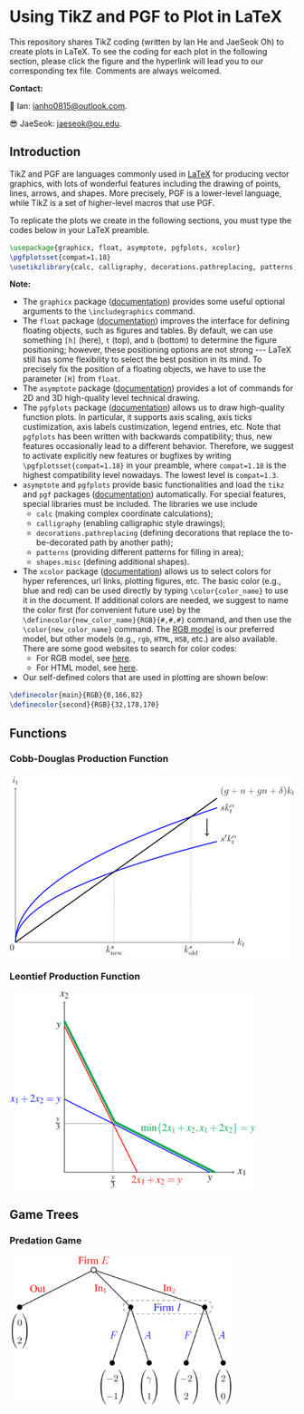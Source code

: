 # Using TikZ and PGF to Plot in LaTeX
This repository shares TikZ coding (written by Ian He and JaeSeok Oh) to create plots in LaTeX. To see the coding for each plot in the following section, please click the figure and the hyperlink will lead you to our corresponding tex file. Comments are always welcomed.

**Contact:**

:disguised_face: Ian: ianho0815@outlook.com.
  
:sunglasses: JaeSeok: jaeseok@ou.edu.

## Introduction
TikZ and PGF are languages commonly used in [LaTeX](https://www.latex-project.org/) for producing vector graphics, with lots of wonderful features including the drawing of points, lines, arrows, and shapes. More precisely, PGF is a lower-level language, while TikZ is a set of higher-level macros that use PGF.

To replicate the plots we create in the following sections, you must type the codes below in your LaTeX preamble.
```latex
\usepackage{graphicx, float, asymptote, pgfplots, xcolor}
\pgfplotsset{compat=1.18}
\usetikzlibrary{calc, calligraphy, decorations.pathreplacing, patterns, shapes.misc}
```
**Note:**
 * The `graphicx` package ([documentation](https://ctan.org/pkg/graphicx)) provides some useful optional arguments to the `\includegraphics` command.
 * The `float` package ([documentation](https://ctan.org/pkg/float)) improves the interface for defining floating objects, such as figures and tables. By default, we can use something `[h]` (here), `t` (top), and `b` (bottom) to determine the figure positioning; however, these positioning options are not strong --- LaTeX still has some flexibility to select the best position in its mind. To precisely fix the position of a floating objects, we have to use the parameter `[H]` from `float`.
 * The `asymptote` package ([documentation](https://ctan.org/pkg/asymptote)) provides a lot of commands for 2D and 3D high-quality level technical drawing.
 * The `pgfplots` package ([documentation](https://ctan.org/pkg/pgfplots)) allows us to draw high-quality function plots. In particular, it supports axis scaling, axis ticks custimization, axis labels custimization, legend entries, etc. Note that `pgfplots` has been written with backwards compatibility; thus, new features occasionally lead to a different behavior. Therefore, we suggest to activate explicitly new features or bugfixes by writing `\pgfplotsset{compat=1.18}` in your preamble, where `compat=1.18` is the highest compatibility level nowadays. The lowest level is `compat=1.3`.
 * `asymptote` and `pgfplots` provide basic functionalities and load the `tikz` and `pgf` packages ([documentation](https://www.ctan.org/pkg/pgf)) automatically. For special features, special libraries must be included. The libraries we use include
   * `calc` (making complex coordinate calculations);
   * `calligraphy` (enabling calligraphic style drawings);
   * `decorations.pathreplacing` (defining decorations that replace the to-be-decorated path by another path);
   * `patterns` (providing different patterns for filling in area);
   * `shapes.misc` (defining additional shapes).
 * The `xcolor` package ([documentation](https://ctan.org/pkg/xcolor)) allows us to select colors for hyper references, url links, plotting figures, etc. The basic color (e.g., blue and red) can be used directly by typing `\color{color_name}` to use it in the document. If additional colors are needed, we suggest to name the color first (for convenient future use) by the `\definecolor{new_color_name}{RGB}{#,#,#}` command, and then use the `\color{new_color_name}` command. The [RGB model](https://en.wikipedia.org/wiki/RGB_color_model) is our preferred model, but other models (e.g., `rgb`, `HTML`, `HSB`, etc.) are also available. There are some good websites to search for color codes:
   * For RGB model, see [here](https://www.rapidtables.com/web/color/RGB_Color.html).
   * For HTML model, see [here](https://htmlcolorcodes.com/).
 * Our self-defined colors that are used in plotting are shown below:
```latex
\definecolor{main}{RGB}{0,166,82}
\definecolor{second}{RGB}{32,178,170}
```

## Functions

### Cobb-Douglas Production Function
[<img src="https://github.com/IanHo2019/TikZ_Plotting/blob/main/Figures_(Functions)/Dynamics_of_Solow_Model.png" title="Dynamics of Solow Model" alt="Dynamics of Solow Model" width="514" height="321.3"/>](./Coding/Dynamics_of_Solow_Model.tex)

### Leontief Production Function
[<img src="https://github.com/IanHo2019/TikZ_Plotting/blob/main/Figures_(Functions)/Leontief_Production_Function.png" title="Leontief Production Function" alt="Leontief Production Function" width="435.9" height="349.2"/>](./Coding/Leontief_Production_Function.tex)


## Game Trees

### Predation Game
[<img src="https://github.com/IanHo2019/TikZ_Plotting/blob/main/Figures_(Game_Trees)/Predation_Game_with_Weak_PBE.png" title="Predation Game" alt="Predation Game" width="395.33" height="264.67"/>](./Coding/Predation_Game_with_Weak_PBE.tex)
